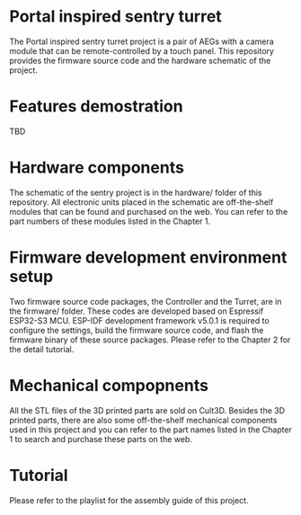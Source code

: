 # Portal inspired sentry turret
The Portal inspired sentry turret project is a pair of AEGs with a camera module that can be remote-controlled by a touch panel. This repository provides the firmware source code and the hardware schematic of the project. 

# Features demostration
TBD

# Hardware components
The schematic of the sentry project is in the hardware/ folder of this repository. All electronic units placed in the schematic are off-the-shelf modules that  can be found and purchased on the web. You can refer to the part numbers of these modules listed in the Chapter 1.

# Firmware development environment setup
Two firmware source code packages, the Controller and the Turret, are in the firmware/ folder. These codes are developed based on Espressif ESP32-S3 MCU. ESP-IDF development framework v5.0.1 is required to configure the settings, build the firmware source code, and flash the firmware binary of these source packages. Please refer to the Chapter 2 for the detail tutorial.

# Mechanical compopnents
All the STL files of the 3D printed parts are sold on Cult3D. Besides the 3D printed parts, there are also some off-the-shelf mechanical components used in this project and you can refer to the part names listed in the Chapter 1 to search and purchase these parts on the web.

# Tutorial
Please refer to the playlist for the assembly guide of this project.
